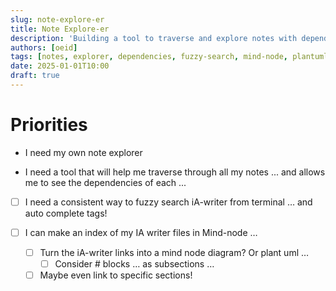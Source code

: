 ```yaml
---
slug: note-explore-er
title: Note Explore-er
description: 'Building a tool to traverse and explore notes with dependency visualization and fuzzy search capabilities.'
authors: [oeid]
tags: [notes, explorer, dependencies, fuzzy-search, mind-node, plantuml, development]
date: 2025-01-01T10:00
draft: true
---
```


# Priorities
  - I need my own note explorer

- I need a tool that will help me traverse through all my notes ... and allows me to see the dependencies of each ...

- [ ] I need a consistent way to fuzzy search iA-writer from terminal … and auto complete tags!

- [ ] I can make an index of my IA writer files in Mind-node …
	- [ ] Turn the iA-writer links into a mind node diagram? Or plant uml …
		- [ ] Consider # blocks … as subsections … 
	- [ ] Maybe even link to specific sections!
